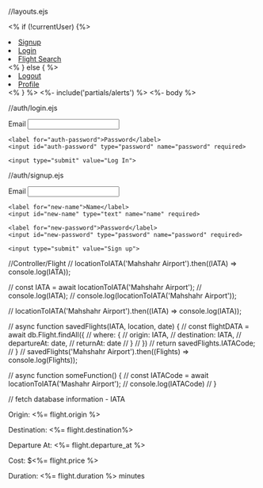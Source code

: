 //layouts.ejs

<!DOCTYPE html>
<html lang="en">

<head>
  <meta charset="utf-8">
  <meta name="viewport" content="width=device-width, initial-scale=1">
  <title>Authentication</title>
  <link href="https://cdn.jsdelivr.net/npm/bootstrap@5.2.1/dist/css/bootstrap.min.css" rel="stylesheet"
    integrity="sha384-iYQeCzEYFbKjA/T2uDLTpkwGzCiq6soy8tYaI1GyVh/UjpbCx/TYkiZhlZB6+fzT" crossorigin="anonymous">
  <link rel="stylesheet" href="/css/style.css">

</head>

<body>

  <% if (!currentUser) {%>
    <li><a href="/auth/signup">Signup</a></li>
    <li><a href="/auth/login">Login</a></li>
    <li><a href="/flights/new">Flight Search</a></li>
    <% } else { %>
      <li><a href="/auth/logout">Logout</a></li>
      <li><a href="/profile">Profile</a></li>
      <% } %>
        <%- include('partials/alerts') %>
          <%- body %>
            <script src="https://cdn.jsdelivr.net/npm/bootstrap@5.2.1/dist/js/bootstrap.bundle.min.js"
              integrity="sha384-u1OknCvxWvY5kfmNBILK2hRnQC3Pr17a+RTT6rIHI7NnikvbZlHgTPOOmMi466C8"
              crossorigin="anonymous"></script>
            <script src="https://cdn.jsdelivr.net/npm/@popperjs/core@2.11.6/dist/umd/popper.min.js"
              integrity="sha384-oBqDVmMz9ATKxIep9tiCxS/Z9fNfEXiDAYTujMAeBAsjFuCZSmKbSSUnQlmh/jp3"
              crossorigin="anonymous"></script>
            <script src="https://cdn.jsdelivr.net/npm/bootstrap@5.2.1/dist/js/bootstrap.min.js"
              integrity="sha384-7VPbUDkoPSGFnVtYi0QogXtr74QeVeeIs99Qfg5YCF+TidwNdjvaKZX19NZ/e6oz"
              crossorigin="anonymous"></script>

</body>

</html>

//auth/login.ejs

<form action="/auth/login" method="POST">
    <label for="auth-email">Email</label>
    <input id="auth-email" type="email" name="email" required>

    <label for="auth-password">Password</label>
    <input id="auth-password" type="password" name="password" required>

    <input type="submit" value="Log In">
</form>
  
//auth/signup.ejs

<form action="/auth/signup" method="POST">
    <label for="new-email">Email</label>
    <input id="new-email" type="email" name="email" required>
  
    <label for="new-name">Name</label>
    <input id="new-name" type="text" name="name" required>
  
    <label for="new-password">Password</label>
    <input id="new-password" type="password" name="password" required>
  
    <input type="submit" value="Sign up">
</form>
  

//Controller/Flight
// locationToIATA('Mahshahr Airport').then((IATA) => console.log(IATA));

// const IATA = await locationToIATA('Mahshahr Airport');
// console.log(IATA);
// console.log(locationToIATA('Mahshahr Airport'));

// locationToIATA('Mahshahr Airport').then((IATA) => console.log(IATA));

// async function savedFlights(IATA, location, date) {
//     const flightDATA = await db.Flight.findAll({
//         where: {
//             origin: IATA,
//             destination: IATA,
//             departureAt: date,
//             returnAt: date
//         }
//     })
//     return savedFlights.IATACode;
// }
// savedFlights('Mahshahr Airport').then((Flights) => console.log(Flights));


// async function someFunction() {
//     const IATACode = await locationToIATA('Mashahr Airport');
//     console.log(IATACode)
// }

// fetch database information - IATA


<p>Origin: <%= flight.origin %>
</p>
<p>Destination: <%= flight.destination%>
</p>
<p>Departure At: <%= flight.departure_at %>
</p>
<p>Cost: $<%= flight.price %>
</p>
<p>Duration: <%= flight.duration %> minutes
</p>
